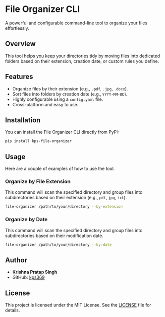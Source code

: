 # File Organizer CLI

A powerful and configurable command-line tool to organize your files effortlessly.

## Overview

This tool helps you keep your directories tidy by moving files into dedicated folders based on their extension, creation date, or custom rules you define.

## Features

*   Organize files by their extension (e.g., `.pdf`, `.jpg`, `.docx`).
*   Sort files into folders by creation date (e.g., `YYYY-MM-DD`).
*   Highly configurable using a `config.yaml` file.
*   Cross-platform and easy to use.

## Installation

You can install the File Organizer CLI directly from PyPI:

```bash
pip install kps-file-organizer
```

## Usage

Here are a couple of examples of how to use the tool.

### Organize by File Extension

This command will scan the specified directory and group files into subdirectories based on their extension (e.g., `pdf`, `jpg`, `txt`).

```bash
file-organizer /path/to/your/directory --by-extension
```

### Organize by Date

This command will scan the specified directory and group files into subdirectories based on their modification date.

```bash
file-organizer /path/to/your/directory --by-date
```

## Author

- **Krishna Pratap Singh**
- GitHub: [kps369](https://github.com/kps369)

## License

This project is licensed under the MIT License. See the [LICENSE](LICENSE) file for details.
